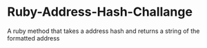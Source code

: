 # Ruby-Address-Hash-Challange
A ruby method that takes a address hash and returns a string of the formatted address
